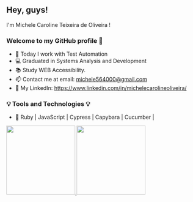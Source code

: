 ## Hey, guys!
 I'm Michele Caroline Teixeira de Oliveira ! 
### Welcome to my GitHub profile 👋


- 🔭 Today I work with Test Automation
- :computer: Graduated in Systems Analysis and Development
- :books: Study WEB Accessibility.
- :mailbox: Contact me at email: michele564000@gmail.com
- :email: My LinkedIn: https://www.linkedin.com/in/michelecarolineoliveira/



### :bulb: Tools and Technologies :bulb:

- 💎  Ruby | JavaScript | Cypress | Capybara | Cucumber | 
          

<div>
<a href="https://github.com/eu-MicheleOliveira">
<img height="180em" src="https://github-readme-stats.vercel.app/api/top-langs/?username=eu-micheleoliveira&layout=compact&langs_count=7&theme=dracula"/>
<img height="180em" src="https://github-readme-stats.vercel.app/api?username=eu-micheleoliveira&show_icons=true&theme=dracula&include_all_commits=true&count_private=true"/>
</div>

